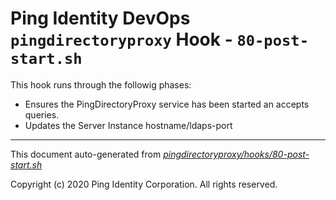 
# Ping Identity DevOps `pingdirectoryproxy` Hook - `80-post-start.sh`
 This hook runs through the followig phases:
 * Ensures the PingDirectoryProxy service has been started an accepts queries.
 * Updates the Server Instance hostname/ldaps-port

---
This document auto-generated from _[pingdirectoryproxy/hooks/80-post-start.sh](https://github.com/pingidentity/pingidentity-docker-builds/blob/master/pingdirectoryproxy/hooks/80-post-start.sh)_

Copyright (c)  2020 Ping Identity Corporation. All rights reserved.
